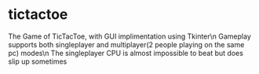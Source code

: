 # tictactoe
The Game of TicTacToe, with GUI implimentation using Tkinter\n
Gameplay supports both singleplayer and multiplayer(2 people playing on the same pc) modes\n
The singleplayer CPU is almost impossible to beat but does slip up sometimes
